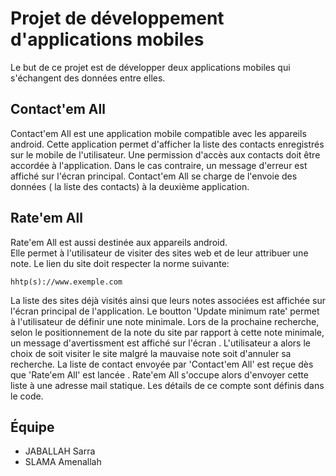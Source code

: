 # Projet de développement d'applications mobiles
Le but de ce projet est de développer deux applications mobiles qui s'échangent des données entre elles.

## Contact'em All 
Contact'em All est une application mobile compatible avec les appareils android. 
Cette application permet d'afficher la liste des contacts enregistrés sur le mobile de l'utilisateur. Une permission d'accès aux contacts doit être accordée à l'application. Dans le cas contraire, un message d'erreur est affiché sur l'écran principal. Contact'em All se charge de l'envoie des données ( la liste des contacts) à la deuxième application.   

## Rate'em All
Rate'em All est aussi destinée aux appareils android.  
Elle permet à l'utilisateur de visiter des sites web et de leur attribuer une note. Le lien du site doit respecter la norme suivante: 
```
hhtp(s)://www.exemple.com
```
La liste des sites déjà visités ainsi que leurs notes associées est affichée sur l'écran principal de l'application. 
Le boutton 'Update minimum rate' permet à l'utilisateur de définir une note minimale. Lors de la prochaine recherche, selon le positionnement de la note du site par rapport à cette note minimale, un message d'avertissment est affiché sur l'écran . L'utilisateur a alors le choix de soit visiter le site malgré la mauvaise note soit d'annuler sa recherche. 
La liste de contact envoyée par 'Contact'em All' est reçue dès que 'Rate'em All' est lancée . Rate'em All s'occupe alors d'envoyer cette liste à une adresse mail statique. Les détails de ce compte sont définis dans le code. 


## Équipe
* JABALLAH Sarra
* SLAMA Amenallah

